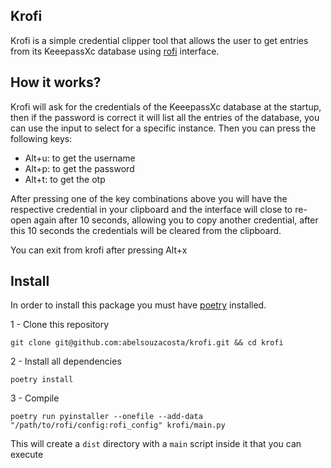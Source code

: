 ## Krofi

Krofi is a simple credential clipper tool that allows the user to get entries from its
KeeepassXc database using [rofi](https://github.com/davatorium/rofi) interface.

## How it works?

Krofi will ask for the credentials of the KeeepassXc database at the startup, then if the
password is correct it will list all the entries of the database, you can use the input
to select for a specific instance. Then you can press the following keys:

- Alt+u: to get the username
- Alt+p: to get the password
- Alt+t: to get the otp

After pressing one of the key combinations above you will have the respective credential
in your clipboard and the interface will close to re-open again after 10 seconds, allowing
you to copy another credential, after this 10 seconds the credentials will be cleared from
the clipboard.

You can exit from krofi after pressing Alt+x

## Install

In order to install this package you must have [poetry](https://python-poetry.org/) installed.

1 - Clone this repository

`git clone git@github.com:abelsouzacosta/krofi.git && cd krofi`

2 - Install all dependencies

`poetry install`

3 - Compile

`poetry run pyinstaller --onefile --add-data "/path/to/rofi/config:rofi_config" krofi/main.py`

This will create a `dist` directory with a `main` script inside it that you can execute
